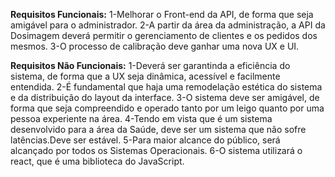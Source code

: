 ﻿

**Requisitos Funcionais:**
1-Melhorar o Front-end da API, de forma que seja amigável para o administrador.
2-A partir da área da administração, a API da Dosimagem deverá permitir o gerenciamento de clientes e os pedidos dos mesmos.
3-O processo de calibração deve ganhar uma nova UX e UI.

**Requisitos Não Funcionais:**
1-Deverá ser garantinda a eficiência do sistema, de forma que a UX seja dinâmica, acessível e facilmente entendida.
2-É fundamental que haja uma remodelação estética do sistema e da distribuição do layout da interface.
3-O sistema deve ser amigável, de forma que seja compreendido e operado tanto por um leigo quanto por uma pessoa experiente na área.
4-Tendo em vista que é um sistema desenvolvido para a área da Saúde, deve ser um sistema que não sofre latências.Deve ser estável.
5-Para maior alcance do público, será alcançado por todos os Sistemas Operacionais.
6-O sistema utilizará o react, que é uma biblioteca do JavaScript.


